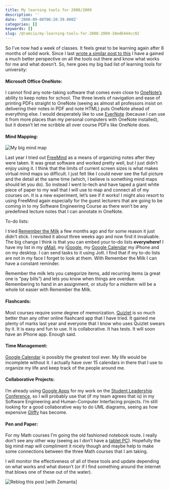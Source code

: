 ```yaml
---
title: My learning tools for 2008/2009
description: ''
date: '2008-09-08T06:20:39.000Z'
categories: []
keywords: []
slug: /@ramcio/my-learning-tools-for-2008-2009-10ed6444cc92
---
```


So I’ve now had a week of classes. It feels great to be learning again after 8 months of solid work. Since I last [wrote a similar post to this](http://andremalan.net/2007/09/the-plan/ "The Plan") I have a gained a much better perspective on all the tools out there and know what works for me and what doesn’t. So, here goes my big bad list of learning tools for university:

#### Microsoft Office OneNote:

I cannot find any note-taking software that comes even close to [OneNote’s](http://en.wikipedia.org/wiki/Microsoft_OneNote "OneNote") ability to keep notes for school. The three levels of navigation and ease of printing PDFs straight to OneNote (seeing as almost all professors insist on delivering their notes in PDF and note HTML) puts OneNote ahead of everything else. I would desperately like to use [EverNote](http://www.evernote.com/ "EverNote") (because I can use it from more places than my personal computers with OneNote installed), but it doesn’t let me scribble all over course PDFs like OneNote does.

#### Mind Mapping:

![My big mind map](https://cdn-images-1.medium.com/max/800/0*dDu_7--ThC4VuFo0.jpg)

Last year I tried out [FreeMind](http://freemind.sourceforge.net/wiki/index.php/Main_Page "FreeMind") as a means of organizing notes after they were taken. It was great software and worked pretty well, but I just didn’t enjoy using it. I think that the limits of current screen sizes is what makes virtual mind maps so difficult. I just felt like I could never see the full picture and the detail at the same time (which, I believe is something mind maps should let you do). So instead I went lo-tech and have taped a giant white piece of paper to my wall that I will use to map and connect all of my courses on. It is a new experiment, let’s see if it works! I might also resort to using FreeMind again especially for the guest lecturers that are going to be coming in to my Software Engineering Course as there won’t be any predefined lecture notes that I can annotate in OneNote.

To-do lists:

I tried [Remember the Milk](http://www.rememberthemilk.com "Remember The Milk") a few months ago and for some reason it just didn’t stick. I revisited it about three weeks ago and now find it invaluable. The big change I think is that you can embed your to-do lists **everywhere!** I have my list in my [gMail](http://gmail.com "Gmail"), my i[Google](http://google.com "Google"), my [Google Calendar](http://www.crunchbase.com/product/google-calendar "Google Calendar") my iPhone and on my desktop. I can send tasks to it using Jott. I find that if my to-do lists are not in my face I forget to look at them. With Remember the Milk I can have a constant reminder.

Remember the milk lets you categorize items, add recurring items (a great one is “pay bills”) and lets you know when things are overdue. Remembering to hand in an assignment, or study for a midterm will be a whole lot easier with Remember the Milk.

#### Flashcards:

Most courses require some degree of memorization. [Quizlet](http://quizlet.com/ "Quizlet") is so much better than any other online flashcard app that I have tried. It gained me plenty of marks last year and everyone that I know who uses Quizlet swears by it. It is easy and fun to use. It is collaborative. It has tests. It will soon have an iPhone app. Enough said.

#### Time Management:

[Google Calendar](www.google.com/calendar "Google Calendar") is possibly the greatest tool ever. My life would be incomplete without it. I actually have over 15 calendars in there that I use to organize my life and keep track of the people around me.

#### Collaborative Projects:

I’m already using [Google Apps](http://www.google.com/apps/ "Google Apps") for my work on the [Student Leadership Conference](http://slc.ubc.ca "Student Leadership Conference"), so I will probably use that (if my team agrees that is) in my Software Engineering and Human-Computer Interfacing projects. I’m still looking for a good collaborative way to do UML diagrams, seeing as how expensive [Gliffy](http://www.gliffy.com "gliffy") has become.

#### Pen and Paper:

For my Math courses I’m going the old fashioned notebook route. I really don’t see any other way (seeing as I don’t have a [tablet PC](http://en.wikipedia.org/wiki/Tablet_PC "Tablet PC")). Hopefully the big mind map will compliment it nicely though and maybe help to make some connections between the three Math courses that I am taking.

I will monitor the effectiveness of all of these tools and update depending on what works and what doesn’t (or if I find something around the internet that blows one of these out of the water).

![Reblog this post [with Zemanta]](https://cdn-images-1.medium.com/max/800/0*0WJYBArGBIXUFf0W.)